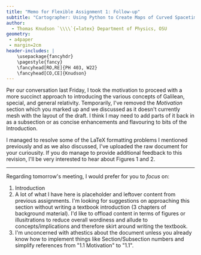 ```yaml
---
title: "Memo for Flexible Assignment 1: Follow-up"
subtitle: "Cartographer: Using Python to Create Maps of Curved Spacetime and Differential Scattering Cross-sections of Low-Mass Objects about a Schwarzschild Black Hole"
author:
  - Thomas Knudson `\\\\`{=latex} Department of Physics, OSU
geometry:
 - a4paper
 - margin=2cm
header-includes: |
    \usepackage{fancyhdr}
    \pagestyle{fancy}
    \fancyhead[RO,RE]{PH 403, W22}
    \fancyhead[CO,CE]{Knudson}
---
```


Per our conversation last Friday, I took the motivation to proceed with a more succinct approach to introducing the various concepts of Galilean, special, and general relativity. Temporarily, I've removed the *Motivation* section which you marked up and we discussed as it doesn't currently mesh with the layout of the draft. I think I may need to add parts of it back in as a subsection or as concise enhancements and flavouring to bits of the Introduction.

I managed to resolve some of the LaTeX formatting problems I mentioned previously and as we also discussed, I've uploaded the raw document for your curiousity. If you do manage to provide additional feedback to this revision, I'll be very interested to hear about Figures 1 and 2.

---

Regarding tomorrow's meeting, I would prefer for you to *focus* on:

1. Introduction
2. A lot of what I have here is placeholder and leftover content from previous assignments. I'm looking for suggestions on approaching this section without writing a textbook introduction (3 chapters of background material). I'd like to offload content in terms of figures or illusitrations to reduce overall wordiness and allude to concepts/implications and therefore skirt around writing the textbook. 
3. I'm unconcerned with athestics about the document unless you already know how to implement things like Section/Subsection numbers and simplify references from "1.1 Motivation" to "1.1".